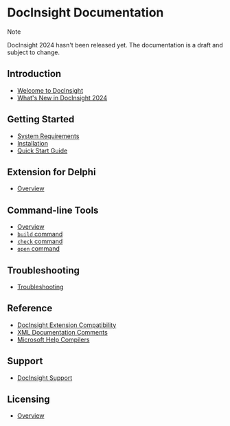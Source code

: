 # DocInsight Documentation

> [!NOTE]
>
> DocInsight 2024 hasn't been released yet. The documentation is a draft and subject to change.

## Introduction

- [Welcome to DocInsight](./introduction/README.md)
- [What's New in DocInsight 2024](../releases/v6.0/README.md)

## Getting Started

- [System Requirements](./getting-started/system-requirements.md)
- [Installation](./getting-started/installation.md)
- [Quick Start Guide](./getting-started/quick-start-guide.md)

## Extension for Delphi

- [Overview](./delphi/README.md)
<!--
- [Documentation Inspector](./delphi/documentation-inspector.md)
- [Documentation Explorer](./delphi/documentation-explorer.md)
- [Documentation Wizard](./delphi/documentation-wizard.md)
- [Options](./delphi/options.md) -->

## Command-line Tools

- [Overview](./cli/README.md)
- [`build` command](./cli/build.md)
- [`check` command](./cli/check.md)
- [`open` command](./cli/open.md)
<!-- - [`license` command](./cli/license.md) -->

## Troubleshooting

- [Troubleshooting](./troubleshooting/README.md)

## Reference

<!-- - [DocInsight Manifest](./reference/manifest.md) -->
- [DocInsight Extension Compatibility](./reference/extension-compatibility.md)
- [XML Documentation Comments](./reference/xmldoc/README.md)
- [Microsoft Help Compilers](./reference/microsoft-help-compilers.md)

## Support

- [DocInsight Support](https://github.com/devjetsoftware/docinsight-support)

## Licensing

- [Overview](./licensing/README.md)
